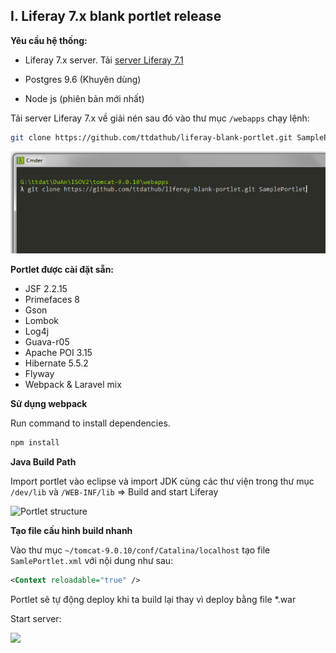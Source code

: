 ## I. Liferay 7.x blank portlet release

**Yêu cầu hệ thống:**

- Liferay 7.x server. Tải [server Liferay 7.1](https://sourceforge.net/projects/lportal/files/Liferay%20Portal/7.1.0%20GA1/)

- Postgres 9.6 (Khuyên dùng)
- Node js (phiên bản mới nhất)



Tải server Liferay 7.x về giải nén sau đó vào thư mục `/webapps` chạy lệnh:

```bash
git clone https://github.com/ttdathub/liferay-blank-portlet.git SamplePortlet
```

![Git clone command](.\assets\images\portlet-clone-cmd.PNG)

**Portlet được cài đặt sẵn:**

- JSF 2.2.15
- Primefaces 8
- Gson
- Lombok
- Log4j
- Guava-r05
- Apache POI 3.15
- Hibernate 5.5.2
- Flyway
- Webpack & Laravel mix

**Sử dụng webpack**

Run command to install dependencies.

```bash
npm install
```

**Java Build Path**

Import portlet vào eclipse và import JDK cùng các thư viện trong thư mục `/dev/lib` và `/WEB-INF/lib` => Build and start Liferay

![Portlet structure](G:\ttdat\typora\images\blank-portlet-structure.PNG)

**Tạo file cấu hình build nhanh**

Vào thư mục `~/tomcat-9.0.10/conf/Catalina/localhost` tạo file `SamlePortlet.xml` với nội dung như sau:

```xml
<Context reloadable="true" />
```



Portlet sẽ tự động deploy khi ta build lại thay vì deploy bằng file *.war

Start server:

![](G:\ttdat\typora\images\server-started.PNG)